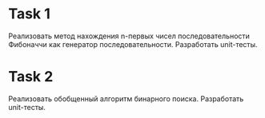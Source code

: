 # Task 1
Реализовать метод нахождения n-первых чисел последовательности Фибоначчи как генератор последовательности. Разработать unit-тесты.
# Task 2
Реализовать обобщенный алгоритм бинарного поиска. Разработать unit-тесты.
